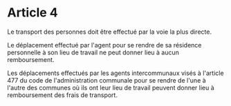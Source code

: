 # Article 4

Le transport des personnes doit être effectué par la voie la plus directe.

Le déplacement effectué par l'agent pour se rendre de sa résidence personnelle à son lieu de travail ne peut donner lieu à aucun remboursement.

Les déplacements effectués par les agents intercommunaux visés à l'article 477 du code de l'administration communale pour se rendre de l'une à l'autre des communes où ils ont leur lieu de travail peuvent donner lieu à remboursement des frais de transport.
